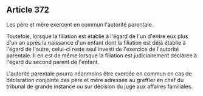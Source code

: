Article 372
----
Les père et mère exercent en commun l'autorité parentale.

Toutefois, lorsque la filiation est établie à l'égard de l'un d'entre eux plus
d'un an après la naissance d'un enfant dont la filiation est déjà établie à
l'égard de l'autre, celui-ci reste seul investi de l'exercice de l'autorité
parentale. Il en est de même lorsque la filiation est judiciairement déclarée à
l'égard du second parent de l'enfant.

L'autorité parentale pourra néanmoins être exercée en commun en cas de
déclaration conjointe des père et mère adressée au greffier en chef du tribunal
de grande instance ou sur décision du juge aux affaires familiales.
